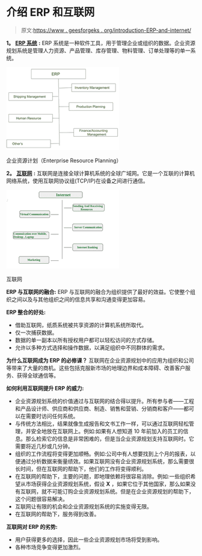 # 介绍 ERP 和互联网

> 原文:[https://www . geesforgeks . org/introduction-ERP-and-internet/](https://www.geeksforgeeks.org/introduction-erp-and-internet/)

**1。** [**ERP 系统**](https://www.geeksforgeeks.org/introduction-to-erp/) **:**
ERP 系统是一种软件工具，用于管理企业或组织的数据。企业资源规划系统是管理人力资源、产品管理、库存管理、物料管理、订单处理等的单一系统。

![](img/5ec0dbf38f55b15c0def447591759779.png)

企业资源计划（Enterprise Resource Planning）

**2。** [**互联网**](https://www.geeksforgeeks.org/the-internet-and-the-web/) **:**
互联网是连接全球计算机系统的全球广域网。它是一个互联的计算机网络系统，使用互联网协议组(TCP/IP)在设备之间进行通信。

![](img/e5a73daeed024e66515c4fb763325f82.png)

互联网

**ERP 与互联网的融合:**
ERP 与互联网的融合为组织提供了最好的效益。它使整个组织之间以及与其他组织之间的信息共享和沟通变得更加容易。

**ERP 整合的好处:**

*   借助互联网，纸质系统被共享资源的计算机系统所取代。
*   仅一次捕获数据。
*   数据的单一副本以所有授权用户都可以轻松访问的方式存储。
*   允许以多种方式选择和操作数据，以满足组织中不同群体的需求。

**为什么互联网成为 ERP 的必修课？**
互联网在企业资源规划中的应用为组织和公司等带来了大量的商机。这些包括克服新市场的地理边界和成本障碍、改善客户服务、获得全球通信等。

**如何利用互联网提升 ERP 的威力:**

*   企业资源规划系统的价值通过与互联网的结合得以提升。所有参与者——工程和产品设计师、供应商和供应商、制造、销售和营销、分销商和客户——都可以在需要时访问任何系统。
*   与传统方法相比，结果就像生成报告和文书工作一样，可以通过互联网轻松管理，并安全地放在互联网上。例如:如果有人想知道 10 年前加入的员工的信息。那么检索它的信息是非常困难的，但是当企业资源规划支持互联网时。它需要将近几秒或几分钟。
*   组织的工作流程将变得更加顺畅。例如:公司中有人想要找到上个月的报表，以便通过分析数据来衡量绩效。如果互联网没有企业资源规划系统，那么需要很长时间，但在互联网的帮助下，他们的工作将变得顺利。
*   在互联网的帮助下，主要的问题，即地理依赖将很容易消除。例如:一些组织希望从市场获得企业资源规划系统，假设 **X** ，如果它位于其他国家，那么如果没有互联网，就不可能订购企业资源规划系统。但是在企业资源规划的帮助下，这个问题很容易解决。
*   互联网让有限的机会和企业资源规划系统的实施变得无限。
*   在互联网的帮助下，服务得到改善。

**互联网对 ERP 的劣势:**

*   用户获得更多的选择，因此一些企业资源规划市场将受到影响。
*   各种市场竞争变得更加激烈。